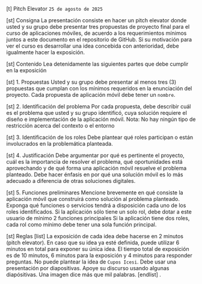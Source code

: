 [t] Pitch Elevator
`25 de agosto de 2025`

[st] Consigna
La presentación consiste en hacer un pitch elevator donde usted y su grupo debe presentar tres propuestas de proyecto final para el curso de aplicaciones móviles, de acuerdo a los requerimientos mínimos juntos a este documento en el repositorio de GitHub.
Si su motivación para ver el curso es desarrollar una idea concebida con anterioridad, debe igualmente hacer la exposición.


[st] Contenido
Lea detenidamente las siguientes partes que debe cumplir en la exposición

[st] 1. Propuestas
Usted y su grupo debe presentar al menos tres (3) propuestas que cumplan con los mínimos requeridos en la enunciación del proyecto. Cada propuesta de aplicación móvil debe tener un `nombre`.

[st] 2. Identificación del problema
Por cada propuesta, debe describir cuál es el problema que usted y su grupo identificó, cuya solución requiere el diseño e implementación de la aplicación móvil.
Nota: No hay ningún tipo de restricción acerca del contexto o el entorno

[st] 3. Identificación de los roles
Debe plantear qué roles participan o están involucrados en la problemática planteada.

[st] 4. Justificación
Debe argumentar por qué es pertinente el proyecto, cuál es la importancia de resolver el problema, qué oportunidades está aprovechando y de qué forma una aplicación móvil resuelve el problema planteado. Debe hacer énfasis en por qué una solución móvil es lo más adecuado a diferencia de otras soluciones digitales.

[st] 5. Funciones preliminares
Mencione brevemente en qué consiste la aplicación móvil que construirá como solución al problema planteado.
Exponga qué funciones o servicios tendrá a disposición cada uno de los roles identificados.
Si la aplicación sólo tiene un solo rol, debe dotar a este usuario de mínimo 2 funciones principales
Si la aplicación tiene dos roles, cada rol como mínimo debe tener una sola función principal.

[st] Reglas
[list]
La exposición de cada idea debe hacerse en 2 minutos (pitch elevator). En caso que su idea ya esté definida, puede utilizar 6 minutos en total para exponer su única idea.
El tiempo total de exposición es de 10 minutos, 6 minutos para la exposición y 4 minutos para responder preguntas.
No puede plantear la idea de `Cupos Icesi`.
Debe usar una presentación por diapositivas. Apoye su discurso usando algunas diapósitivas. Una imagen dice más que mil palabras.
[endlist]
.